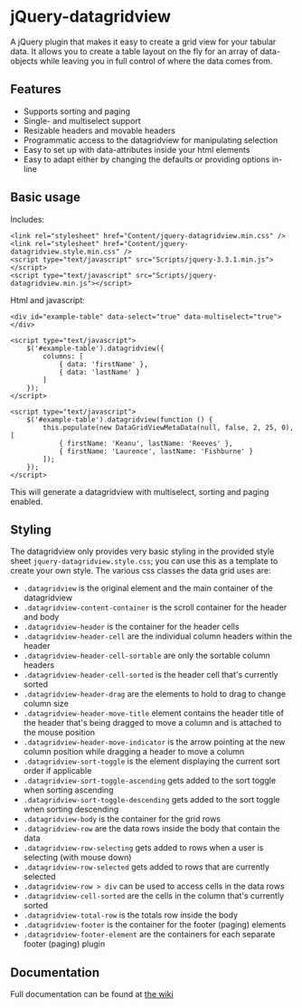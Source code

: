 ﻿# jQuery-datagridview

A jQuery plugin that makes it easy to create a grid view for your tabular data. It allows you to create a table layout
on the fly for an array of data-objects while leaving you in full control of where the data comes from.

## Features

- Supports sorting and paging
- Single- and multiselect support
- Resizable headers and movable headers
- Programmatic access to the datagridview for manipulating selection
- Easy to set up with data-attributes inside your html elements
- Easy to adapt either by changing the defaults or providing options in-line

## Basic usage

Includes:

```
<link rel="stylesheet" href="Content/jquery-datagridview.min.css" />
<link rel="stylesheet" href="Content/jquery-datagridview.style.min.css" />
<script type="text/javascript" src="Scripts/jquery-3.3.1.min.js"></script>
<script type="text/javascript" src="Scripts/jquery-datagridview.min.js"></script>
```

Html and javascript:

```
<div id="example-table" data-select="true" data-multiselect="true"></div>

<script type="text/javascript">
    $('#example-table').datagridview({
        columns: [
            { data: 'firstName' },
            { data: 'lastName' }
        ]
    });
</script>

<script type="text/javascript">
    $('#example-table').datagridview(function () {
        this.populate(new DataGridViewMetaData(null, false, 2, 25, 0), [
            { firstName: 'Keanu', lastName: 'Reeves' },
            { firstName: 'Laurence', lastName: 'Fishburne' }
        ]);
    });
</script>
```

This will generate a datagridview with multiselect, sorting and paging enabled.

## Styling

The datagridview only provides very basic styling in the provided style sheet `jquery-datagridview.style.css`; you can use this as a template
to create your own style. The various css classes the data grid uses are:

* `.datagridview` is the original element and the main container of the datagridview
* `.datagridview-content-container` is the scroll container for the header and body
* `.datagridview-header` is the container for the header cells
* `.datagridview-header-cell` are the individual column headers within the header
* `.datagridview-header-cell-sortable` are only the sortable column headers
* `.datagridview-header-cell-sorted` is the header cell that's currently sorted
* `.datagridview-header-drag` are the elements to hold to drag to change column size
* `.datagridview-header-move-title` element contains the header title of the header that's being dragged to move a column and is attached to the mouse position
* `.datagridview-header-move-indicator` is the arrow pointing at the new column position while dragging a header to move a column
* `.datagridview-sort-toggle` is the element displaying the current sort order if applicable
* `.datagridview-sort-toggle-ascending` gets added to the sort toggle when sorting ascending
* `.datagridview-sort-toggle-descending` gets added to the sort toggle when sorting descending
* `.datagridview-body` is the container for the grid rows
* `.datagridview-row` are the data rows inside the body that contain the data
* `.datagridview-row-selecting` gets added to rows when a user is selecting (with mouse down)
* `.datagridview-row-selected` gets added to rows that are currently selected
* `.datagridview-row > div` can be used to access cells in the data rows
* `.datagridview-cell-sorted` are the cells in the column that's currently sorted
* `.datagridview-total-row` is the totals row inside the body
* `.datagridview-footer` is the container for the footer (paging) elements
* `.datagridview-footer-element` are the containers for each separate footer (paging) plugin

## Documentation

Full documentation can be found at [the wiki](https://github.com/maikelbos0/VDT/wiki)